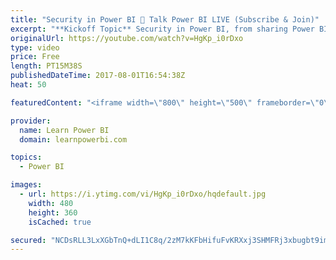 ```yaml
---
title: "Security in Power BI 🔴 Talk Power BI LIVE (Subscribe & Join)"
excerpt: "**Kickoff Topic** Security in Power BI, from sharing Power BI Desktop files to App Workspaces.  Hello, I am Avi Singh, Microsoft MVP and Power BI expert. I just love talking about Power BI. So much so that I have dedicated an hour to talk with YOU about Power BI.   This is Q&A and discussion forum -"
originalUrl: https://youtube.com/watch?v=HgKp_i0rDxo
type: video
price: Free
length: PT15M38S
publishedDateTime: 2017-08-01T16:54:38Z
heat: 50

featuredContent: "<iframe width=\"800\" height=\"500\" frameborder=\"0\" src=\"https://www.youtube.com/embed/HgKp_i0rDxo\" allow=\"accelerometer; autoplay; encrypted-media; gyroscope; picture-in-picture\" allowfullscreen></iframe>"

provider:
  name: Learn Power BI
  domain: learnpowerbi.com

topics:
  - Power BI

images:
  - url: https://i.ytimg.com/vi/HgKp_i0rDxo/hqdefault.jpg
    width: 480
    height: 360
    isCached: true

secured: "NCDsRLL3LxXGbTnQ+dLI1C8q/2zM7kKFbHifuFvKRXxj3SHMFRj3xbugbt9im8kveKPtgY4qDB4CSsz1IhongmY2Bm0+cEVgJF3L50hR2YJHaaw5yyVnSvScrc5sjerf9iYQrzcUbHMg9FDPguSSjA32Iy3m4hd0t67gIbTXJ5bJXn/bKA5cYfXp1nHEIH+OkF/92X9GZI079OjMglbGgio3O7oLYrMljI6tBUImpzJ04tq9s/PAtlsIvSoNurJ+p/qtCOumjxf1rT/OYgwzhl7HtlTv0PC/Jg7QKWzaFTXT9sd+3Gm8+aKT+BFxqjfTLzKCyFlVLl7SIGSw5Xldy8nRX8XbmmJ/88duKrNCpaeLKu1XT9o6D1RouaDz49Qhkn31jK5ujROxe8XXn07D0xxZIIuC6QEKzDLrI6nzTkQ=;hYaKS/ddWwgrJoW+cK5h6g=="
---
```


